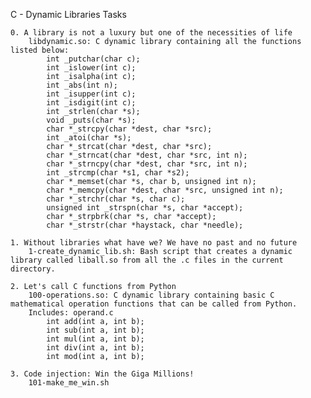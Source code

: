 C - Dynamic Libraries Tasks



    0. A library is not a luxury but one of the necessities of life
        libdynamic.so: C dynamic library containing all the functions listed below:
            int _putchar(char c);
            int _islower(int c);
            int _isalpha(int c);
            int _abs(int n);
            int _isupper(int c);
            int _isdigit(int c);
            int _strlen(char *s);
            void _puts(char *s);
            char *_strcpy(char *dest, char *src);
            int _atoi(char *s);
            char *_strcat(char *dest, char *src);
            char *_strncat(char *dest, char *src, int n);
            char *_strncpy(char *dest, char *src, int n);
            int _strcmp(char *s1, char *s2);
            char *_memset(char *s, char b, unsigned int n);
            char *_memcpy(char *dest, char *src, unsigned int n);
            char *_strchr(char *s, char c);
            unsigned int _strspn(char *s, char *accept);
            char *_strpbrk(char *s, char *accept);
            char *_strstr(char *haystack, char *needle);

    1. Without libraries what have we? We have no past and no future
        1-create_dynamic_lib.sh: Bash script that creates a dynamic library called liball.so from all the .c files in the current directory.

    2. Let's call C functions from Python
        100-operations.so: C dynamic library containing basic C mathematical operation functions that can be called from Python.
        Includes: operand.c
            int add(int a, int b);
            int sub(int a, int b);
            int mul(int a, int b);
            int div(int a, int b);
            int mod(int a, int b);

    3. Code injection: Win the Giga Millions!
        101-make_me_win.sh

